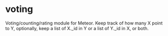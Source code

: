 voting
======

Voting/counting/rating module for Meteor. Keep track of how many X point to Y, optionally, keep a list of X._id in Y or a list of Y._id in X, or both.
